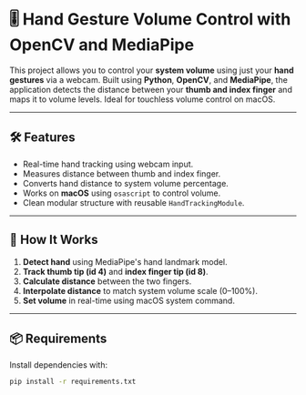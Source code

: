 # 🎚️ Hand Gesture Volume Control with OpenCV and MediaPipe

This project allows you to control your **system volume** using just your **hand gestures** via a webcam. Built using **Python**, **OpenCV**, and **MediaPipe**, the application detects the distance between your **thumb and index finger** and maps it to volume levels. Ideal for touchless volume control on macOS.


---

## 🛠️ Features
- Real-time hand tracking using webcam input.
- Measures distance between thumb and index finger.
- Converts hand distance to system volume percentage.
- Works on **macOS** using `osascript` to control volume.
- Clean modular structure with reusable `HandTrackingModule`.

---

## 🚀 How It Works
1. **Detect hand** using MediaPipe's hand landmark model.
2. **Track thumb tip (id 4)** and **index finger tip (id 8)**.
3. **Calculate distance** between the two fingers.
4. **Interpolate distance** to match system volume scale (0–100%).
5. **Set volume** in real-time using macOS system command.

---

## 📦 Requirements

Install dependencies with:

```bash
pip install -r requirements.txt
